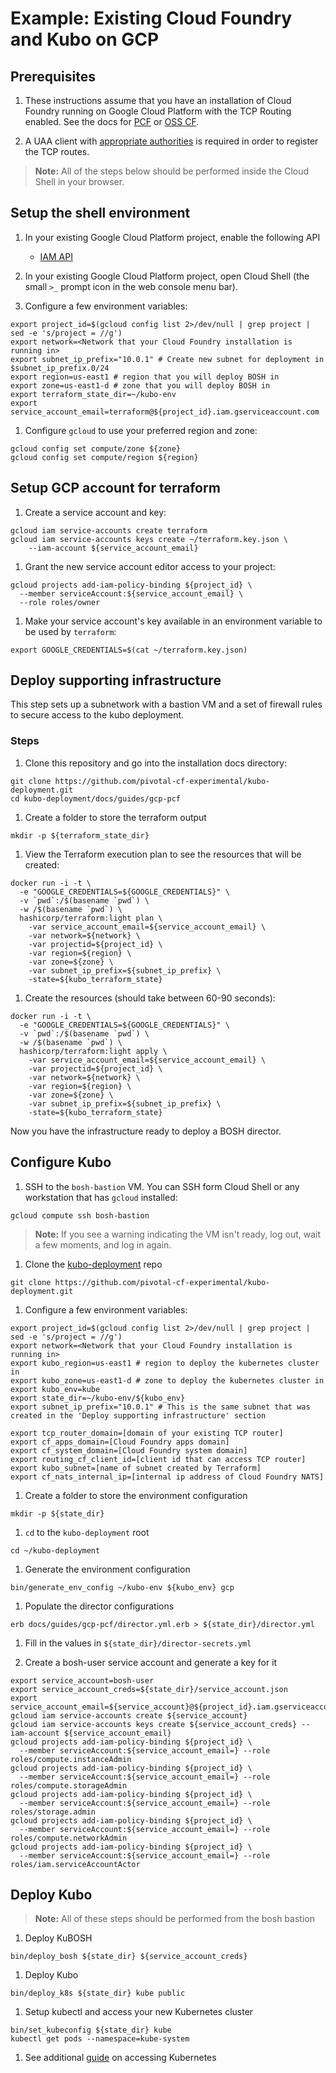 # Example: Existing Cloud Foundry and Kubo on GCP

## Prerequisites

1. These instructions assume that you have an installation of Cloud Foundry running on Google Cloud Platform with the TCP Routing enabled. See the docs for [PCF](http://docs.pivotal.io/pivotalcf/1-9/opsguide/tcp-routing-ert-config.html) or [OSS CF](https://github.com/cloudfoundry-incubator/bosh-google-cpi-release/tree/master/docs/cloudfoundry#deploying-cloud-foundry-on-google-compute-engine).

1. A UAA client with
   [appropriate authorities](https://github.com/cloudfoundry-incubator/routing-api#configure-oauth-clients-manually-using-uaac-cli-for-uaa) 
   is required in order to register the TCP routes.
   
> **Note:** All of the steps below should be performed inside the Cloud Shell in your browser.

## Setup the shell environment

1. In your existing Google Cloud Platform project, enable the following API
    - [IAM API](https://console.cloud.google.com/apis/api/iam.googleapis.com/overview)

1. In your existing Google Cloud Platform project, open Cloud Shell (the small `>_` prompt icon in the web console menu bar).

1.  Configure a few environment variables:

  ```
  export project_id=$(gcloud config list 2>/dev/null | grep project | sed -e 's/project = //g')
  export network=<Network that your Cloud Foundry installation is running in>
  export subnet_ip_prefix="10.0.1" # Create new subnet for deployment in $subnet_ip_prefix.0/24
  export region=us-east1 # region that you will deploy BOSH in
  export zone=us-east1-d # zone that you will deploy BOSH in
  export terraform_state_dir=~/kubo-env
  export service_account_email=terraform@${project_id}.iam.gserviceaccount.com
  ```

1. Configure `gcloud` to use your preferred region and zone:

  ```
  gcloud config set compute/zone ${zone}
  gcloud config set compute/region ${region}
  ```
  
## Setup GCP account for terraform

1. Create a service account and key:

  ```
  gcloud iam service-accounts create terraform
  gcloud iam service-accounts keys create ~/terraform.key.json \
      --iam-account ${service_account_email}
  ```

1. Grant the new service account editor access to your project:

  ```
  gcloud projects add-iam-policy-binding ${project_id} \
    --member serviceAccount:${service_account_email} \
    --role roles/owner
  ```

1. Make your service account's key available in an environment variable to be used by `terraform`:

  ```
  export GOOGLE_CREDENTIALS=$(cat ~/terraform.key.json)
  ```

## Deploy supporting infrastructure

This step sets up a subnetwork with a bastion VM and a set of firewall rules to secure access to the kubo deployment.

### Steps

1. Clone this repository and go into the installation docs directory:

  ```
  git clone https://github.com/pivotal-cf-experimental/kubo-deployment.git
  cd kubo-deployment/docs/guides/gcp-pcf
  ```

1. Create a folder to store the terraform output
   
  ```
  mkdir -p ${terraform_state_dir}
  ```

1. View the Terraform execution plan to see the resources that will be created:
  ```
  docker run -i -t \
    -e "GOOGLE_CREDENTIALS=${GOOGLE_CREDENTIALS}" \
    -v `pwd`:/$(basename `pwd`) \
    -w /$(basename `pwd`) \
    hashicorp/terraform:light plan \
      -var service_account_email=${service_account_email} \
      -var network=${network} \
      -var projectid=${project_id} \
      -var region=${region} \
      -var zone=${zone} \
      -var subnet_ip_prefix=${subnet_ip_prefix} \
      -state=${kubo_terraform_state}
  ```

1. Create the resources (should take between 60-90 seconds):

  ```
  docker run -i -t \
    -e "GOOGLE_CREDENTIALS=${GOOGLE_CREDENTIALS}" \
    -v `pwd`:/$(basename `pwd`) \
    -w /$(basename `pwd`) \
    hashicorp/terraform:light apply \
      -var service_account_email=${service_account_email} \
      -var projectid=${project_id} \
      -var network=${network} \
      -var region=${region} \
      -var zone=${zone} \
      -var subnet_ip_prefix=${subnet_ip_prefix} \
      -state=${kubo_terraform_state}
  ```

Now you have the infrastructure ready to deploy a BOSH director.

## Configure Kubo

1. SSH to the `bosh-bastion` VM. You can SSH form Cloud Shell or any workstation that has `gcloud` installed:

  ```
  gcloud compute ssh bosh-bastion
  ```

> **Note:** If you see a warning indicating the VM isn't ready, log out, wait a few moments, and log in again.

1. Clone the [kubo-deployment](https://github.com/pivotal-cf-experimental/kubo-deployment) repo

  ```
  git clone https://github.com/pivotal-cf-experimental/kubo-deployment.git
  ```

1.  Configure a few environment variables:

  ```
  export project_id=$(gcloud config list 2>/dev/null | grep project | sed -e 's/project = //g')
  export network=<Network that your Cloud Foundry installation is running in>
  export kubo_region=us-east1 # region to deploy the kubernetes cluster in
  export kubo_zone=us-east1-d # zone to deploy the kubernetes cluster in
  export kubo_env=kube
  export state_dir=~/kubo-env/${kubo_env}
  export subnet_ip_prefix="10.0.1" # This is the same subnet that was created in the 'Deploy supporting infrastructure' section 

  export tcp_router_domain=[domain of your existing TCP router]
  export cf_apps_domain=[Cloud Foundry apps domain]
  export cf_system_domain=[Cloud Foundry system domain]
  export routing_cf_client_id=[client id that can access TCP router]
  export kubo_subnet=[name of subnet created by Terraform]
  export cf_nats_internal_ip=[internal ip address of Cloud Foundry NATS]
  ```

1. Create a folder to store the environment configuration

  ```
  mkdir -p ${state_dir}
  ```

1. `cd` to the `kubo-deployment` root
  ```
  cd ~/kubo-deployment
  ```

1. Generate the environment configuration
  ```
  bin/generate_env_config ~/kubo-env ${kubo_env} gcp
  ```

1. Populate the director configurations
  ```
  erb docs/guides/gcp-pcf/director.yml.erb > ${state_dir}/director.yml
  ```

1. Fill in the values in `${state_dir}/director-secrets.yml`

1. Create a bosh-user service account and generate a key for it
  ```
  export service_account=bosh-user
  export service_account_creds=${state_dir}/service_account.json
  export service_account_email=${service_account}@${project_id}.iam.gserviceaccount.com
  gcloud iam service-accounts create ${service_account}
  gcloud iam service-accounts keys create ${service_account_creds} --iam-account ${service_account_email}
  gcloud projects add-iam-policy-binding ${project_id} \
    --member serviceAccount:${service_account_email=} --role roles/compute.instanceAdmin
  gcloud projects add-iam-policy-binding ${project_id} \
    --member serviceAccount:${service_account_email=} --role roles/compute.storageAdmin
  gcloud projects add-iam-policy-binding ${project_id} \
    --member serviceAccount:${service_account_email=} --role roles/storage.admin
  gcloud projects add-iam-policy-binding ${project_id} \
    --member serviceAccount:${service_account_email=} --role  roles/compute.networkAdmin
  gcloud projects add-iam-policy-binding ${project_id} \
    --member serviceAccount:${service_account_email=} --role roles/iam.serviceAccountActor
  ```

## Deploy Kubo

> **Note:** All of these steps should be performed from the bosh bastion

1. Deploy KuBOSH
  ```
  bin/deploy_bosh ${state_dir} ${service_account_creds} 
  ```

1. Deploy Kubo
  ```
  bin/deploy_k8s ${state_dir} kube public
  ```

1. Setup kubectl and access your new Kubernetes cluster
  ```
  bin/set_kubeconfig ${state_dir} kube
  kubectl get pods --namespace=kube-system
  ```

1. See additional [guide](../accessing-kubernetes.md) on accessing Kubernetes
